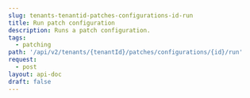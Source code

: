 ```yaml
---
slug: tenants-tenantid-patches-configurations-id-run
title: Run patch configuration
description: Runs a patch configuration.
tags:
  - patching
path: '/api/v2/tenants/{tenantId}/patches/configurations/{id}/run'
request:
  - post
layout: api-doc
draft: false
---
```

